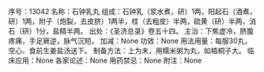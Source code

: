 序号：13042
名称：石钟乳丸
组成：石钟乳（浆水煮，研）1两，阳起石（酒煮，研）1两，附子（炮裂，去皮脐）1两半，桂（去粗皮）半两，硫黄（研）半两，消石（研）1分，盐精半两。
出处：《圣济总录》卷五十四。
主治：下焦虚冷，脐腹疼痛，手足厥逆，脉气沉短。
加减：None
功效：None
用法用量：每服30丸，空心、食前生姜盐汤送下。
制备方法：上为末，用糯米粥为丸，如梧桐子大。
临床应用：None
各家论述：None
用药禁忌：None
附注：None

